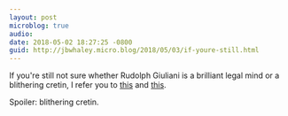 ```yaml
---
layout: post
microblog: true
audio: 
date: 2018-05-02 18:27:25 -0800
guid: http://jbwhaley.micro.blog/2018/05/03/if-youre-still.html
---
```

If you're still not sure whether Rudolph Giuliani is a brilliant legal mind or a blithering cretin, I refer you to [this](https://apple.news/AxGy-LV5-THa2vEDMWIQZ0A) and [this](https://apple.news/AUsom5FYQROCF_HXYVmPNgQ).

Spoiler: blithering cretin.
